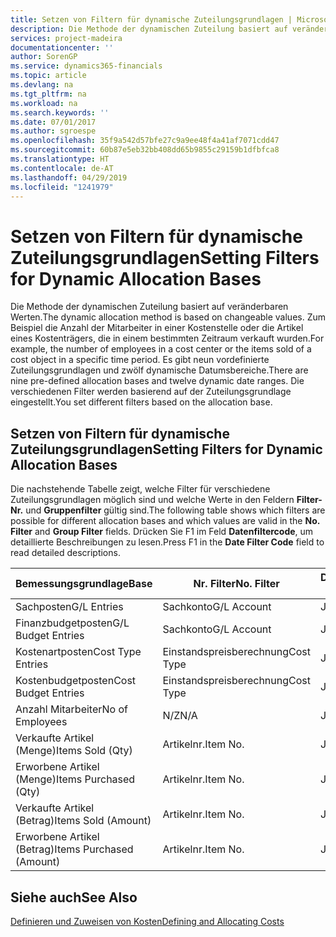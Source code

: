 ```yaml
---
title: Setzen von Filtern für dynamische Zuteilungsgrundlagen | Microsoft Docs
description: Die Methode der dynamischen Zuteilung basiert auf veränderbaren Werten. Zum Beispiel die Anzahl der Mitarbeiter in einer Kostenstelle oder die Artikel eines Kostenträgers, die in einem bestimmten Zeitraum verkauft wurden. Es gibt neun vordefinierte Zuteilungsgrundlagen und zwölf dynamische Datumsbereiche. Die verschiedenen Filter werden basierend auf der Zuteilungsgrundlage eingestellt.
services: project-madeira
documentationcenter: ''
author: SorenGP
ms.service: dynamics365-financials
ms.topic: article
ms.devlang: na
ms.tgt_pltfrm: na
ms.workload: na
ms.search.keywords: ''
ms.date: 07/01/2017
ms.author: sgroespe
ms.openlocfilehash: 35f9a542d57bfe27c9a9ee48f4a41af7071cdd47
ms.sourcegitcommit: 60b87e5eb32bb408dd65b9855c29159b1dfbfca8
ms.translationtype: HT
ms.contentlocale: de-AT
ms.lasthandoff: 04/29/2019
ms.locfileid: "1241979"
---
```

# <a name="setting-filters-for-dynamic-allocation-bases"></a><span data-ttu-id="397e3-106">Setzen von Filtern für dynamische Zuteilungsgrundlagen</span><span class="sxs-lookup"><span data-stu-id="397e3-106">Setting Filters for Dynamic Allocation Bases</span></span>
<span data-ttu-id="397e3-107">Die Methode der dynamischen Zuteilung basiert auf veränderbaren Werten.</span><span class="sxs-lookup"><span data-stu-id="397e3-107">The dynamic allocation method is based on changeable values.</span></span> <span data-ttu-id="397e3-108">Zum Beispiel die Anzahl der Mitarbeiter in einer Kostenstelle oder die Artikel eines Kostenträgers, die in einem bestimmten Zeitraum verkauft wurden.</span><span class="sxs-lookup"><span data-stu-id="397e3-108">For example, the number of employees in a cost center or the items sold of a cost object in a specific time period.</span></span> <span data-ttu-id="397e3-109">Es gibt neun vordefinierte Zuteilungsgrundlagen und zwölf dynamische Datumsbereiche.</span><span class="sxs-lookup"><span data-stu-id="397e3-109">There are nine pre-defined allocation bases and twelve dynamic date ranges.</span></span> <span data-ttu-id="397e3-110">Die verschiedenen Filter werden basierend auf der Zuteilungsgrundlage eingestellt.</span><span class="sxs-lookup"><span data-stu-id="397e3-110">You set different filters based on the allocation base.</span></span>  

## <a name="setting-filters-for-dynamic-allocation-bases"></a><span data-ttu-id="397e3-111">Setzen von Filtern für dynamische Zuteilungsgrundlagen</span><span class="sxs-lookup"><span data-stu-id="397e3-111">Setting Filters for Dynamic Allocation Bases</span></span>  
 <span data-ttu-id="397e3-112">Die nachstehende Tabelle zeigt, welche Filter für verschiedene Zuteilungsgrundlagen möglich sind und welche Werte in den Feldern **Filter-Nr.** und **Gruppenfilter** gültig sind.</span><span class="sxs-lookup"><span data-stu-id="397e3-112">The following table shows which filters are possible for different allocation bases and which values are valid in the **No. Filter** and **Group Filter** fields.</span></span> <span data-ttu-id="397e3-113">Drücken Sie F1 im Feld **Datenfiltercode**, um detaillierte Beschreibungen zu lesen.</span><span class="sxs-lookup"><span data-stu-id="397e3-113">Press F1 in the **Date Filter Code** field to read detailed descriptions.</span></span>  

|<span data-ttu-id="397e3-114">**Bemessungsgrundlage**</span><span class="sxs-lookup"><span data-stu-id="397e3-114">**Base**</span></span>|<span data-ttu-id="397e3-115">**Nr. Filter**</span><span class="sxs-lookup"><span data-stu-id="397e3-115">**No. Filter**</span></span>|<span data-ttu-id="397e3-116">**Datumsfiltercode**</span><span class="sxs-lookup"><span data-stu-id="397e3-116">**Date Filter Code**</span></span>|<span data-ttu-id="397e3-117">**Kostenstellenfilter**</span><span class="sxs-lookup"><span data-stu-id="397e3-117">**Cost Center Filter**</span></span>|<span data-ttu-id="397e3-118">**Kostenträgerfilter**</span><span class="sxs-lookup"><span data-stu-id="397e3-118">**Cost Object Filter**</span></span>|<span data-ttu-id="397e3-119">**Gruppenfilter**</span><span class="sxs-lookup"><span data-stu-id="397e3-119">**Group Filter**</span></span>|  
|--------------|----------------------------------------|----------------------------------------------|------------------------------------------------|------------------------------------------------|------------------------------------------|  
|<span data-ttu-id="397e3-120">Sachposten</span><span class="sxs-lookup"><span data-stu-id="397e3-120">G/L Entries</span></span>|<span data-ttu-id="397e3-121">Sachkonto</span><span class="sxs-lookup"><span data-stu-id="397e3-121">G/L Account</span></span>|<span data-ttu-id="397e3-122">Ja</span><span class="sxs-lookup"><span data-stu-id="397e3-122">Yes</span></span>|<span data-ttu-id="397e3-123">Ja</span><span class="sxs-lookup"><span data-stu-id="397e3-123">Yes</span></span>|<span data-ttu-id="397e3-124">Ja</span><span class="sxs-lookup"><span data-stu-id="397e3-124">Yes</span></span>|<span data-ttu-id="397e3-125">N/Z</span><span class="sxs-lookup"><span data-stu-id="397e3-125">N/A</span></span>|  
|<span data-ttu-id="397e3-126">Finanzbudgetposten</span><span class="sxs-lookup"><span data-stu-id="397e3-126">G/L Budget Entries</span></span>|<span data-ttu-id="397e3-127">Sachkonto</span><span class="sxs-lookup"><span data-stu-id="397e3-127">G/L Account</span></span>|<span data-ttu-id="397e3-128">Ja</span><span class="sxs-lookup"><span data-stu-id="397e3-128">Yes</span></span>|<span data-ttu-id="397e3-129">Ja</span><span class="sxs-lookup"><span data-stu-id="397e3-129">Yes</span></span>|<span data-ttu-id="397e3-130">Ja</span><span class="sxs-lookup"><span data-stu-id="397e3-130">Yes</span></span>|<span data-ttu-id="397e3-131">Finanzbudgetname</span><span class="sxs-lookup"><span data-stu-id="397e3-131">G/L Budget Name</span></span>|  
|<span data-ttu-id="397e3-132">Kostenartposten</span><span class="sxs-lookup"><span data-stu-id="397e3-132">Cost Type Entries</span></span>|<span data-ttu-id="397e3-133">Einstandspreisberechnung</span><span class="sxs-lookup"><span data-stu-id="397e3-133">Cost Type</span></span>|<span data-ttu-id="397e3-134">Ja</span><span class="sxs-lookup"><span data-stu-id="397e3-134">Yes</span></span>|<span data-ttu-id="397e3-135">Ja</span><span class="sxs-lookup"><span data-stu-id="397e3-135">Yes</span></span>|<span data-ttu-id="397e3-136">Ja</span><span class="sxs-lookup"><span data-stu-id="397e3-136">Yes</span></span>|<span data-ttu-id="397e3-137">N/Z</span><span class="sxs-lookup"><span data-stu-id="397e3-137">N/A</span></span>|  
|<span data-ttu-id="397e3-138">Kostenbudgetposten</span><span class="sxs-lookup"><span data-stu-id="397e3-138">Cost Budget Entries</span></span>|<span data-ttu-id="397e3-139">Einstandspreisberechnung</span><span class="sxs-lookup"><span data-stu-id="397e3-139">Cost Type</span></span>|<span data-ttu-id="397e3-140">Ja</span><span class="sxs-lookup"><span data-stu-id="397e3-140">Yes</span></span>|<span data-ttu-id="397e3-141">Ja</span><span class="sxs-lookup"><span data-stu-id="397e3-141">Yes</span></span>|<span data-ttu-id="397e3-142">Ja</span><span class="sxs-lookup"><span data-stu-id="397e3-142">Yes</span></span>|<span data-ttu-id="397e3-143">Budgetname</span><span class="sxs-lookup"><span data-stu-id="397e3-143">Budget Name</span></span>|  
|<span data-ttu-id="397e3-144">Anzahl Mitarbeiter</span><span class="sxs-lookup"><span data-stu-id="397e3-144">No of Employees</span></span>|<span data-ttu-id="397e3-145">N/Z</span><span class="sxs-lookup"><span data-stu-id="397e3-145">N/A</span></span>|<span data-ttu-id="397e3-146">Ja</span><span class="sxs-lookup"><span data-stu-id="397e3-146">Yes</span></span>|<span data-ttu-id="397e3-147">Ja</span><span class="sxs-lookup"><span data-stu-id="397e3-147">Yes</span></span>|<span data-ttu-id="397e3-148">Ja</span><span class="sxs-lookup"><span data-stu-id="397e3-148">Yes</span></span>|<span data-ttu-id="397e3-149">N/Z</span><span class="sxs-lookup"><span data-stu-id="397e3-149">N/A</span></span>|  
|<span data-ttu-id="397e3-150">Verkaufte Artikel (Menge)</span><span class="sxs-lookup"><span data-stu-id="397e3-150">Items Sold (Qty)</span></span>|<span data-ttu-id="397e3-151">Artikelnr.</span><span class="sxs-lookup"><span data-stu-id="397e3-151">Item No.</span></span>|<span data-ttu-id="397e3-152">Ja</span><span class="sxs-lookup"><span data-stu-id="397e3-152">Yes</span></span>|<span data-ttu-id="397e3-153">Ja</span><span class="sxs-lookup"><span data-stu-id="397e3-153">Yes</span></span>|<span data-ttu-id="397e3-154">Ja</span><span class="sxs-lookup"><span data-stu-id="397e3-154">Yes</span></span>|<span data-ttu-id="397e3-155">Lagerbuchungsgruppe</span><span class="sxs-lookup"><span data-stu-id="397e3-155">Inventory Posting Group</span></span>|  
|<span data-ttu-id="397e3-156">Erworbene Artikel (Menge)</span><span class="sxs-lookup"><span data-stu-id="397e3-156">Items Purchased (Qty)</span></span>|<span data-ttu-id="397e3-157">Artikelnr.</span><span class="sxs-lookup"><span data-stu-id="397e3-157">Item No.</span></span>|<span data-ttu-id="397e3-158">Ja</span><span class="sxs-lookup"><span data-stu-id="397e3-158">Yes</span></span>|<span data-ttu-id="397e3-159">Ja</span><span class="sxs-lookup"><span data-stu-id="397e3-159">Yes</span></span>|<span data-ttu-id="397e3-160">Ja</span><span class="sxs-lookup"><span data-stu-id="397e3-160">Yes</span></span>|<span data-ttu-id="397e3-161">Lagerbuchungsgruppe</span><span class="sxs-lookup"><span data-stu-id="397e3-161">Inventory Posting Group</span></span>|  
|<span data-ttu-id="397e3-162">Verkaufte Artikel (Betrag)</span><span class="sxs-lookup"><span data-stu-id="397e3-162">Items Sold (Amount)</span></span>|<span data-ttu-id="397e3-163">Artikelnr.</span><span class="sxs-lookup"><span data-stu-id="397e3-163">Item No.</span></span>|<span data-ttu-id="397e3-164">Ja</span><span class="sxs-lookup"><span data-stu-id="397e3-164">Yes</span></span>|<span data-ttu-id="397e3-165">Ja</span><span class="sxs-lookup"><span data-stu-id="397e3-165">Yes</span></span>|<span data-ttu-id="397e3-166">Ja</span><span class="sxs-lookup"><span data-stu-id="397e3-166">Yes</span></span>|<span data-ttu-id="397e3-167">Lagerbuchungsgruppe</span><span class="sxs-lookup"><span data-stu-id="397e3-167">Inventory Posting Group</span></span>|  
|<span data-ttu-id="397e3-168">Erworbene Artikel (Betrag)</span><span class="sxs-lookup"><span data-stu-id="397e3-168">Items Purchased (Amount)</span></span>|<span data-ttu-id="397e3-169">Artikelnr.</span><span class="sxs-lookup"><span data-stu-id="397e3-169">Item No.</span></span>|<span data-ttu-id="397e3-170">Ja</span><span class="sxs-lookup"><span data-stu-id="397e3-170">Yes</span></span>|<span data-ttu-id="397e3-171">Ja</span><span class="sxs-lookup"><span data-stu-id="397e3-171">Yes</span></span>|<span data-ttu-id="397e3-172">Ja</span><span class="sxs-lookup"><span data-stu-id="397e3-172">Yes</span></span>|<span data-ttu-id="397e3-173">Lagerbuchungsgruppe</span><span class="sxs-lookup"><span data-stu-id="397e3-173">Inventory Posting Group</span></span>|  

## <a name="see-also"></a><span data-ttu-id="397e3-174">Siehe auch</span><span class="sxs-lookup"><span data-stu-id="397e3-174">See Also</span></span>  
[<span data-ttu-id="397e3-175">Definieren und Zuweisen von Kosten</span><span class="sxs-lookup"><span data-stu-id="397e3-175">Defining and Allocating Costs</span></span>](finance-define-and-allocate-costs.md)
